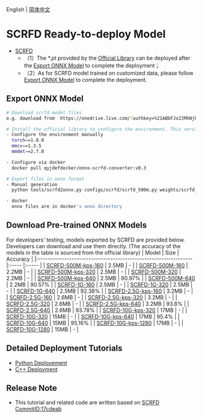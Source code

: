 English | [简体中文](README.md)
# SCRFD Ready-to-deploy Model


- [SCRFD](https://github.com/deepinsight/insightface/tree/17cdeab12a35efcebc2660453a8cbeae96e20950)
  - （1）The *.pt provided by the [Official Library](https://github.com/deepinsight/insightface/) can be deployed after the [Export ONNX Model](#导出ONNX模型) to complete the deployment；
  - （2）As for SCRFD model trained on customized data, please follow [Export ONNX Model](#%E5%AF%BC%E5%87%BAONNX%E6%A8%A1%E5%9E%8B) to complete the deployment.


## Export ONNX Model

  ```bash
  # Download scrfd model files
  e.g. download from  https://onedrive.live.com/?authkey=%21ABbFJx2JMhNjhNA&id=4A83B6B633B029CC%215542&cid=4A83B6B633B029CC

  # Install the official library to configure the environment. This version should be exported in the following environment:
  - Configure the environment manually
    torch==1.8.0
    mmcv==1.3.5
    mmdet==2.7.0

  - Configure via docker
    docker pull qyjdefdocker/onnx-scrfd-converter:v0.3

  # Export files in onnx format
  - Manual generation
    python tools/scrfd2onnx.py configs/scrfd/scrfd_500m.py weights/scrfd_500m.pth --shape 640 --input-img face-xxx.jpg

  - docker
    onnx files are in docker's onnx directory

  ```

## Download Pre-trained ONNX Models

For developers' testing, models exported by SCRFD are provided below. Developers can download and use them directly. (The accuracy of the models in the table is sourced from the official library)
| Model                                                               | Size    | Accuracy    |
|:---------------------------------------------------------------- |:----- |:----- |
| [SCRFD-500M-kps-160](https://bj.bcebos.com/paddlehub/fastdeploy/scrfd_500m_bnkps_shape160x160.onnx) | 2.5MB | - |
| [SCRFD-500M-160](https://bj.bcebos.com/paddlehub/fastdeploy/scrfd_500m_shape160x160.onnx) | 2.2MB | - |
| [SCRFD-500M-kps-320](https://bj.bcebos.com/paddlehub/fastdeploy/scrfd_500m_bnkps_shape320x320.onnx) | 2.5MB | - |
| [SCRFD-500M-320](https://bj.bcebos.com/paddlehub/fastdeploy/scrfd_500m_shape320x320.onnx) | 2.2MB | - |
| [SCRFD-500M-kps-640](https://bj.bcebos.com/paddlehub/fastdeploy/scrfd_500m_bnkps_shape640x640.onnx) | 2.5MB | 90.97% |
| [SCRFD-500M-640](https://bj.bcebos.com/paddlehub/fastdeploy/scrfd_500m_shape640x640.onnx) | 2.2MB | 90.57% |
| [SCRFD-1G-160](https://bj.bcebos.com/paddlehub/fastdeploy/scrfd_1g_shape160x160.onnx ) | 2.5MB | - |
| [SCRFD-1G-320](https://bj.bcebos.com/paddlehub/fastdeploy/scrfd_1g_shape320x320.onnx) | 2.5MB | - |
| [SCRFD-1G-640](https://bj.bcebos.com/paddlehub/fastdeploy/scrfd_1g_shape640x640.onnx) | 2.5MB | 92.38% |
| [SCRFD-2.5G-kps-160](https://bj.bcebos.com/paddlehub/fastdeploy/scrfd_2.5g_bnkps_shape160x160.onnx) | 3.2MB | - |
| [SCRFD-2.5G-160](https://bj.bcebos.com/paddlehub/fastdeploy/scrfd_2.5g_shape160x160.onnx) | 2.6MB | - |
| [SCRFD-2.5G-kps-320](https://bj.bcebos.com/paddlehub/fastdeploy/scrfd_2.5g_bnkps_shape320x320.onnx) | 3.2MB | - |
| [SCRFD-2.5G-320](https://bj.bcebos.com/paddlehub/fastdeploy/scrfd_2.5g_shape320x320.onnx) | 2.6MB | - |
| [SCRFD-2.5G-kps-640](https://bj.bcebos.com/paddlehub/fastdeploy/scrfd_2.5g_bnkps_shape640x640.onnx) | 3.2MB | 93.8% |
| [SCRFD-2.5G-640](https://bj.bcebos.com/paddlehub/fastdeploy/scrfd_2.5g_shape640x640.onnx) | 2.6MB | 93.78% |
| [SCRFD-10G-kps-320](https://bj.bcebos.com/paddlehub/fastdeploy/scrfd_10g_bnkps_shape320x320.onnx) | 17MB | - |
| [SCRFD-10G-320](https://bj.bcebos.com/paddlehub/fastdeploy/scrfd_10g_shape320x320.onnx) | 15MB | - |
| [SCRFD-10G-kps-640](https://bj.bcebos.com/paddlehub/fastdeploy/scrfd_10g_bnkps_shape640x640.onnx) | 17MB | 95.4% |
| [SCRFD-10G-640](https://bj.bcebos.com/paddlehub/fastdeploy/scrfd_10g_shape640x640.onnx) | 15MB | 95.16% |
| [SCRFD-10G-kps-1280](https://bj.bcebos.com/paddlehub/fastdeploy/scrfd_10g_bnkps_shape1280x1280.onnx) | 17MB | - |
| [SCRFD-10G-1280](https://bj.bcebos.com/paddlehub/fastdeploy/scrfd_10g_shape1280x1280.onnx) | 15MB | - |

## Detailed Deployment Tutorials

- [Python Deployement](python)
- [C++ Deployment](cpp)


## Release Note

- This tutorial and related code are written based on [SCRFD CommitID:17cdeab](https://github.com/deepinsight/insightface/tree/17cdeab12a35efcebc2660453a8cbeae96e20950) 
